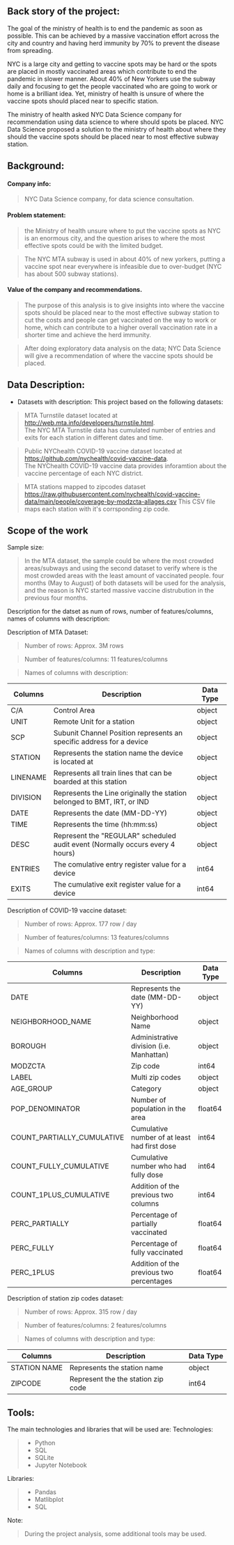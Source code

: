 ## Back story of the project:
The goal of the ministry of health is to end the pandemic as soon as possible. This can be achieved by a massive vaccination effort across the city and country and having herd immunity by 70% to prevent the disease from spreading.

NYC is a large city and getting to vaccine spots may be hard or the spots are placed in mostly vaccinated areas which contribute to end the pandemic in slower manner. About 40% of New Yorkers use the subway daily and focusing to get the people vaccinated who are going to work or home is a brilliant idea. Yet, ministry of health is unsure of where the vaccine spots should placed near to specific station.

The ministry of health asked NYC Data Science company for recommendation using data science to where should spots be placed. NYC Data Science proposed a solution to the ministry of health about where they should the vaccine spots should be placed near to most effective subway station.


## Background:
#### Company info:
> NYC Data Science company, for data science consultation.

#### Problem statement:
> the Ministry of health unsure where to put the vaccine spots as NYC is an enormous city, and the question arises to where the most effective spots could be with the limited budget.

> The NYC MTA subway is used in about 40% of new yorkers, putting a vaccine spot near everywhere is infeasible due to over-budget (NYC has about 500 subway stations).
#### Value of the company and recommendations.
> The purpose of this analysis is to give insights into where the vaccine spots should be placed near to the most effective subway station to cut the costs and people can get vaccinated on the way to work or home, which can contribute to a higher overall vaccination rate in a shorter time and achieve the herd immunity.

> After doing exploratory data analysis on the data; NYC Data Science will give a recommendation of where the vaccine spots should be placed.
## Data Description:
* Datasets with description:
This project based on the following datasets:

> MTA Turnstile dataset located at http://web.mta.info/developers/turnstile.html. <br />
The NYC MTA Turnstile data has cumulated number of entries and exits for each station in different dates and time. 

> Public NYChealth COVID-19 vaccine dataset located at https://github.com/nychealth/covid-vaccine-data. <br />
The NYChealth COVID-19 vaccine data provides inforamtion about the vaccine percentage of each NYC district.

> MTA stations mapped to zipcodes dataset <br /> https://raw.githubusercontent.com/nychealth/covid-vaccine-data/main/people/coverage-by-modzcta-allages.csv
> This CSV file maps each station with it's corrsponding zip code.

## Scope of the work
Sample size:
> In the MTA dataset, the sample could be where the most crowded areas/subways and using the second dataset to verify where is the most crowded areas with the least amount of vaccinated people.
>  four months (May to August) of both datasets will be used for the analysis, and the reason is NYC started massive vaccine distrubution in the previous four months.

Description for the datset as num of rows, number of features/columns, names of columns with description:

Description of MTA Dataset:

> Number of rows: Approx. 3M rows

> Number of features/columns: 11 features/columns

> Names of columns with description:

| Columns     | Description | Data Type   |
| ----------- | ----------- | ----------- |
| C/A      | Control Area       | object  |
| UNIT   | Remote Unit for a station        | object|
| SCP      | Subunit Channel Position represents an specific address for a device       | object  |
| STATION   | Represents the station name the device is located at | object|
| LINENAME      | Represents all train lines that can be boarded at this station       |object  |
| DIVISION   | Represents the Line originally the station belonged to BMT, IRT, or IND        | object   |
| DATE   | Represents the date (MM-DD-YY)        | object   |
| TIME      | Represents the time (hh:mm:ss)     | object  |
| DESC   | Represent the "REGULAR" scheduled audit event (Normally occurs every 4 hours)        | object   |
| ENTRIES      | The comulative entry register value for a device       | int64|
| EXITS   | The cumulative exit register value for a device        | int64   |

Description of COVID-19 vaccine dataset:
> Number of rows: Approx. 177 row / day
 
> Number of features/columns: 13 features/columns

> Names of columns with description and type:

| Columns     | Description | Data Type   |
| ----------- | ----------- | ----------- |
| DATE      | Represents the date (MM-DD-YY)        | object  |
| NEIGHBORHOOD_NAME   | Neighborhood Name        | object|
| BOROUGH      | Administrative division  (i.e. Manhattan)     | object  |
| MODZCTA   | Zip code | int64|
| LABEL      | Multi zip codes       |object  |
| AGE_GROUP   | Category        | object   |
| POP_DENOMINATOR   | Number of population in the area | float64   |
| COUNT_PARTIALLY_CUMULATIVE      |   Cumulative number of at least had first dose   | int64  |
| COUNT_FULLY_CUMULATIVE   | Cumulative number who had fully dose        | int64   |
| COUNT_1PLUS_CUMULATIVE      |   Addition of the previous two columns     | int64|
| PERC_PARTIALLY   | Percentage of partially vaccinated        | float64   |
| PERC_FULLY   | Percentage of fully vaccinated        | float64   |
| PERC_1PLUS   | Addition of the previous two percentages        | float64   |

Description of station zip codes dataset:

> Number of rows: Approx. 315 row / day

> Number of features/columns: 2 features/columns

> Names of columns with description and type:

| Columns     | Description | Data Type   |
| ----------- | ----------- | ----------- |
| STATION NAME      | Represents the station name        | object  |
| ZIPCODE   | Represent the the station zip code        | int64 |



## Tools:
The main technologies and libraries that will be used are:
Technologies:
> - Python
> - SQL
> - SQLite
> - Jupyter Notebook

Libraries:
> - Pandas
> - Matlibplot
> - SQL

Note:
> During the project analysis, some additional tools may be used.

